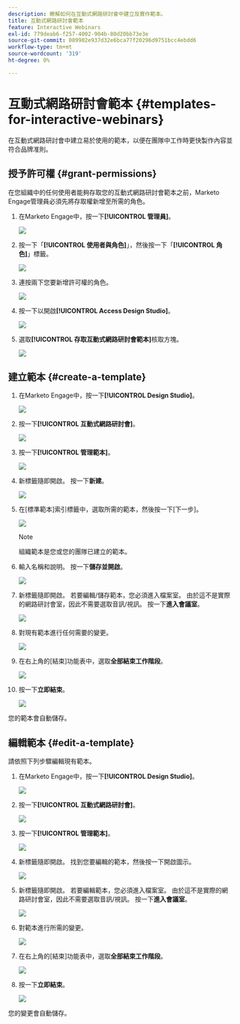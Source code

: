 ```yaml
---
description: 瞭解如何在互動式網路研討會中建立及實作範本。
title: 互動式網路研討會範本
feature: Interactive Webinars
exl-id: 779deab6-f257-4002-904b-80d20bb73e3e
source-git-commit: 089902e937d32e6bca77f20296d9751bcc4ebdd6
workflow-type: tm+mt
source-wordcount: '319'
ht-degree: 0%

---
```


# 互動式網路研討會範本 {#templates-for-interactive-webinars}

在互動式網路研討會中建立易於使用的範本，以便在團隊中工作時更快製作內容並符合品牌准則。

## 授予許可權 {#grant-permissions}

在您組織中的任何使用者能夠存取您的互動式網路研討會範本之前，Marketo Engage管理員必須先將存取權新增至所需的角色。

1. 在Marketo Engage中，按一下&#x200B;**[!UICONTROL 管理員]**。

   ![](assets/templates-for-interactive-webinars-1.png)

1. 按一下「**[!UICONTROL 使用者與角色]**」，然後按一下「**[!UICONTROL 角色]**」標籤。

   ![](assets/templates-for-interactive-webinars-2.png)

1. 連按兩下您要新增許可權的角色。

   ![](assets/templates-for-interactive-webinars-3.png)

1. 按一下以開啟&#x200B;**[!UICONTROL Access Design Studio]**。

   ![](assets/templates-for-interactive-webinars-4.png)

1. 選取&#x200B;**[!UICONTROL 存取互動式網路研討會範本]**&#x200B;核取方塊。

   ![](assets/templates-for-interactive-webinars-5.png)

## 建立範本 {#create-a-template}

1. 在Marketo Engage中，按一下&#x200B;**[!UICONTROL Design Studio]**。

   ![](assets/templates-for-interactive-webinars-6.png)

1. 按一下&#x200B;**[!UICONTROL 互動式網路研討會]**。

   ![](assets/templates-for-interactive-webinars-7.png)

1. 按一下&#x200B;**[!UICONTROL 管理範本]**。

   ![](assets/templates-for-interactive-webinars-8.png)

1. 新標籤隨即開啟。 按一下&#x200B;**新建**。

   ![](assets/templates-for-interactive-webinars-9.png)

1. 在[標準範本]索引標籤中，選取所需的範本，然後按一下[下一步] **&#x200B;**。

   ![](assets/templates-for-interactive-webinars-10.png)

   >[!NOTE]
   >
   >組織範本是您或您的團隊已建立的範本。

1. 輸入名稱和說明。 按一下&#x200B;**儲存並開啟**。

   ![](assets/templates-for-interactive-webinars-11.png)

1. 新標籤隨即開啟。 若要編輯/儲存範本，您必須進入檔案室。 由於這不是實際的網路研討會室，因此不需要選取音訊/視訊。 按一下&#x200B;**進入會議室**。

   ![](assets/templates-for-interactive-webinars-12.png)

1. 對現有範本進行任何需要的變更。

   ![](assets/templates-for-interactive-webinars-13.png)

1. 在右上角的[結束]功能表中，選取&#x200B;**全部結束工作階段**。

   ![](assets/templates-for-interactive-webinars-14.png)

1. 按一下&#x200B;**立即結束**。

   ![](assets/templates-for-interactive-webinars-15.png)

您的範本會自動儲存。

## 編輯範本 {#edit-a-template}

請依照下列步驟編輯現有範本。

1. 在Marketo Engage中，按一下&#x200B;**[!UICONTROL Design Studio]**。

   ![](assets/templates-for-interactive-webinars-16.png)

1. 按一下&#x200B;**[!UICONTROL 互動式網路研討會]**。

   ![](assets/templates-for-interactive-webinars-17.png)

1. 按一下&#x200B;**[!UICONTROL 管理範本]**。

   ![](assets/templates-for-interactive-webinars-18.png)

1. 新標籤隨即開啟。 找到您要編輯的範本，然後按一下開啟圖示。

   ![](assets/templates-for-interactive-webinars-19.png)

1. 新標籤隨即開啟。 若要編輯範本，您必須進入檔案室。 由於這不是實際的網路研討會室，因此不需要選取音訊/視訊。 按一下&#x200B;**進入會議室**。

   ![](assets/templates-for-interactive-webinars-20.png)

1. 對範本進行所需的變更。

   ![](assets/templates-for-interactive-webinars-21.png)

1. 在右上角的[結束]功能表中，選取&#x200B;**全部結束工作階段**。

   ![](assets/templates-for-interactive-webinars-22.png)

1. 按一下&#x200B;**立即結束**。

   ![](assets/templates-for-interactive-webinars-23.png)

您的變更會自動儲存。
